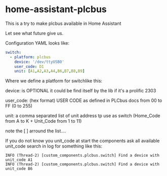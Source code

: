 # home-assistant-plcbus


This is a try to make plcbus available in Home Assistant

Let see what future give us.

Configuration YAML looks like:

```YAML
switch:
  - platform: plcbus
    device: '/dev/ttyUSB0'
    user_code: D1
    unit: [A1,A2,A3,A4,B6,B7,B8,B9]    
```
Where we define a platform for switchlike this:

device: is OPTIONAL it could be find itself by the lib if it's a prolific 2303

user_code: (hex format) USER CODE as defined in PLCbus docs from 00 to FF (0 to 255)

unit: a comma separated list of unit address tp use as switch (Home_Code from A to K + Unit_Code from 1 to 11)

note the [ ] arround the list....

If you do not know you unit_code at start the components ask all available unit_code search in log for something like this:

```
INFO (Thread-2) [custom_components.plcbus.switch] Find a device with unit_code A1
INFO (Thread-2) [custom_components.plcbus.switch] Find a device with unit_code B6
```
